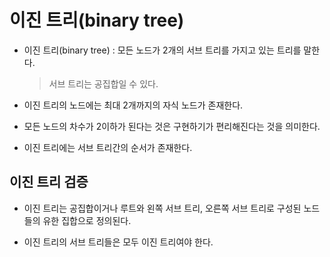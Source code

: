 # 이진 트리(binary tree)

- 이진 트리(binary tree) : 모든 노드가 2개의 서브 트리를 가지고 있는 트리를 말한다.
    > 서브 트리는 공집합일 수 있다.

- 이진 트리의 노드에는 최대 2개까지의 자식 노드가 존재한다.

- 모든 노드의 차수가 2이하가 된다는 것은 구현하기가 편리해진다는 것을 의미한다.

- 이진 트리에는 서브 트리간의 순서가 존재한다.


## 이진 트리 검증

- 이진 트리는 공집합이거나 루트와 왼쪽 서브 트리, 오른쪽 서브 트리로 구성된 노드들의 유한 집합으로 정의된다.

- 이진 트리의 서브 트리들은 모두 이진 트리여야 한다.